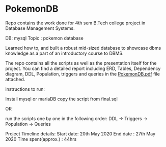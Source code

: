 # PokemonDB
Repo contains the work done for 4th sem B.Tech college project in Database Management Systems.

DB: mysql
Topic : pokemon database

Learned how to, and built a robust mid-sized database to showcase dbms knowledge as a part of an introductory course to DBMS.

The repo contains all the scripts as well as the presentation itself for the project. You can find a detailed report including ERD, Tables, Dependency diagram, DDL, Population, triggers and queries in the [PokemonDB.pdf](PokemonDB.pdf) file attached.

instructions to run:

Install mysql or mariaDB
copy the script from final.sql

OR

run the scripts one by one in the following order:
DDL -> Triggers -> Population -> Queries


Project Timeline details: Start date: 20th May 2020 End date : 27th May 2020 Time spent(approx.) : 44hrs


